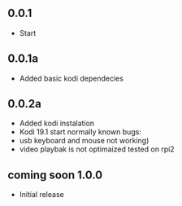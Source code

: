 <!-- https://developers.home-assistant.io/docs/add-ons/presentation#keeping-a-changelog -->

## 0.0.1

- Start

## 0.0.1a

- Added basic kodi dependecies

## 0.0.2a

- Added kodi instalation
- Kodi 19.1 start normally 
known bugs: 
- usb keyboard and mouse not working)
- video playbak is not optimaized
tested on rpi2

## coming soon 1.0.0

- Initial release
